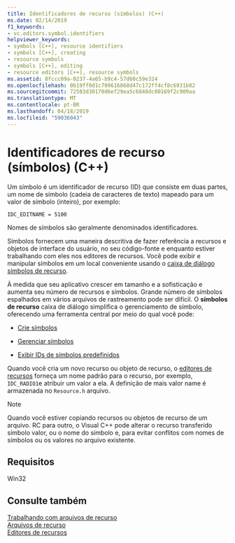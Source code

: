 ```yaml
---
title: Identificadores de recurso (símbolos) (C++)
ms.date: 02/14/2019
f1_keywords:
- vc.editors.symbol.identifiers
helpviewer_keywords:
- symbols [C++], resource identifiers
- symbols [C++], creating
- resource symbols
- symbols [C++], editing
- resource editors [C++], resource symbols
ms.assetid: 8fccc09a-0237-4a65-b9c4-57d60c59e324
ms.openlocfilehash: 0b19ff0d1c709616868d47c172ff4cf8c6931b82
ms.sourcegitcommit: 72583d30170d6ef29ea5c6848dc00169f2c909aa
ms.translationtype: MT
ms.contentlocale: pt-BR
ms.lasthandoff: 04/18/2019
ms.locfileid: "59036043"
---
```

# <a name="resource-identifiers-symbols-c"></a>Identificadores de recurso (símbolos) (C++)

Um símbolo é um identificador de recurso (ID) que consiste em duas partes, um nome de símbolo (cadeia de caracteres de texto) mapeado para um valor de símbolo (inteiro), por exemplo:

```
IDC_EDITNAME = 5100
```

Nomes de símbolos são geralmente denominados identificadores.

Símbolos fornecem uma maneira descritiva de fazer referência a recursos e objetos de interface do usuário, no seu código-fonte e enquanto estiver trabalhando com eles nos editores de recursos. Você pode exibir e manipular símbolos em um local conveniente usando o [caixa de diálogo símbolos de recurso](../windows/viewing-resource-symbols.md).

À medida que seu aplicativo crescer em tamanho e a sofisticação e aumenta seu número de recursos e símbolos. Grande número de símbolos espalhados em vários arquivos de rastreamento pode ser difícil. O **símbolos de recurso** caixa de diálogo simplifica o gerenciamento de símbolo, oferecendo uma ferramenta central por meio do qual você pode:

- [Crie símbolos](../windows/creating-new-symbols.md)

- [Gerenciar símbolos](../windows/changing-a-symbol-or-symbol-name-id.md)

- [Exibir IDs de símbolos predefinidos](../windows/predefined-symbol-ids.md)

Quando você cria um novo recurso ou objeto de recurso, o [editores de recursos](../windows/resource-editors.md) forneça um nome padrão para o recurso, por exemplo, `IDC_RADIO1`e atribuir um valor a ela. A definição de mais valor name é armazenada no `Resource.h` arquivo.

> [!NOTE]
> Quando você estiver copiando recursos ou objetos de recurso de um arquivo. RC para outro, o Visual C++ pode alterar o recurso transferido símbolo valor, ou o nome do símbolo e, para evitar conflitos com nomes de símbolos ou os valores no arquivo existente.

## <a name="requirements"></a>Requisitos

Win32

## <a name="see-also"></a>Consulte também

[Trabalhando com arquivos de recurso](../windows/working-with-resource-files.md)<br/>
[Arquivos de recurso](../windows/resource-files-visual-studio.md)<br/>
[Editores de recursos](../windows/resource-editors.md)<br/>